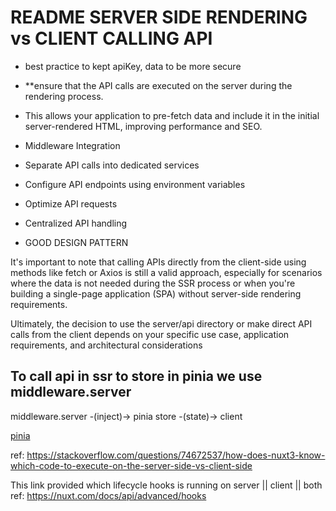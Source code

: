 # README SERVER SIDE RENDERING vs CLIENT CALLING API

- best practice to kept apiKey, data to be more secure

- \*\*ensure that the API calls are executed on the server during the rendering process.

- This allows your application to pre-fetch data and include it in the initial server-rendered HTML, improving performance and SEO.

- Middleware Integration

- Separate API calls into dedicated services

- Configure API endpoints using environment variables

- Optimize API requests

- Centralized API handling

- GOOD DESIGN PATTERN

It's important to note that calling APIs directly from the client-side using methods like fetch or Axios is still a valid approach, especially for scenarios where the data is not needed during the SSR process or when you're building a single-page application (SPA) without server-side rendering requirements.

Ultimately, the decision to use the server/api directory or make direct API calls from the client depends on your specific use case, application requirements, and architectural considerations

## To call api in ssr to store in pinia we use middleware.server

middleware.server -(inject)-> pinia store -(state)-> client

[pinia](/frontend/readme/readme_pinia.md)

ref: <https://stackoverflow.com/questions/74672537/how-does-nuxt3-know-which-code-to-execute-on-the-server-side-vs-client-side>

This link provided which lifecycle hooks is running on server || client || both
ref: <https://nuxt.com/docs/api/advanced/hooks>
